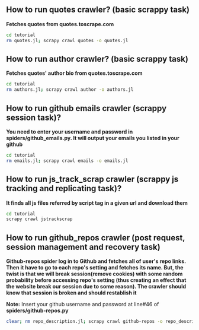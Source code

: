 ## How to run quotes crawler? (basic scrappy task)
**Fetches quotes from quotes.toscrape.com**

```bash
cd tutorial
rm quotes.jl; scrapy crawl quotes -o quotes.jl
```


## How to run author crawler? (basic scrappy task)
**Fetches quotes' author bio from quotes.toscrape.com**


```bash
cd tutorial
rm authors.jl; scrapy crawl author -o authors.jl
```


## How to run github emails crawler (scrappy session task)?

**You need to enter your username and password in spiders/github_emails.py. It will output your emails you listed in your github**


```bash
cd tutorial
rm emails.jl; scrapy crawl emails -o emails.jl
```


## How to run js_track_scrap crawler (scrappy js tracking and replicating task)?
**It finds all js files referred by script tag in a given url and download them**
```bash
cd tutorial
scrapy crawl jstrackscrap
```

## How to run github_repos crawler (post request, session management and recovery task)
**Github-repos spider log in to Github and fetches all of user's repo links.
Then it have to go to each repo's setting and fetches its name. But, the twist is that we will break session(remove cookies) with some random probability before accessing repo's setting (thus creating an effect that the website break our session due to some reason).
The crawler should know that session is broken and should restablish it**

**Note:** Insert your github username and password at line#46 of **spiders/github-repos.py**
```bash
clear; rm repo_description.jl; scrapy crawl github-repos -o repo_description.jl
```